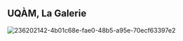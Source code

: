 ## UQÀM, La Galerie ##

![236202142-4b01c68e-fae0-48b5-a95e-70ecf63397e2](https://user-images.githubusercontent.com/112189073/236202788-f6386819-1d18-4e8f-a2eb-e317c4dd6636.jpg)
